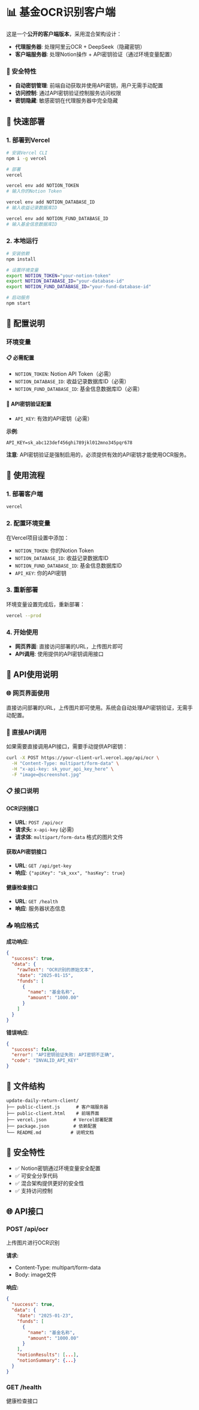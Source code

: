 # 📊 基金OCR识别客户端

这是一个**公开的客户端版本**，采用混合架构设计：
- **代理服务器**: 处理阿里云OCR + DeepSeek（隐藏密钥）
- **客户端服务器**: 处理Notion操作 + API密钥验证（通过环境变量配置）

### 🔐 安全特性
- **自动密钥管理**: 前端自动获取并使用API密钥，用户无需手动配置
- **访问控制**: 通过API密钥验证控制服务访问权限
- **密钥隐藏**: 敏感密钥在代理服务器中完全隐藏

## 🚀 快速部署

### 1. 部署到Vercel

```bash
# 安装Vercel CLI
npm i -g vercel

# 部署
vercel

vercel env add NOTION_TOKEN
# 输入你的Notion Token

vercel env add NOTION_DATABASE_ID  
# 输入收益记录数据库ID

vercel env add NOTION_FUND_DATABASE_ID
# 输入基金信息数据库ID
```

### 2. 本地运行

```bash
# 安装依赖
npm install

# 设置环境变量
export NOTION_TOKEN="your-notion-token"
export NOTION_DATABASE_ID="your-database-id"
export NOTION_FUND_DATABASE_ID="your-fund-database-id"

# 启动服务
npm start
```

## 🔧 配置说明

### 环境变量

#### 📋 必需配置
- `NOTION_TOKEN`: Notion API Token（必需）
- `NOTION_DATABASE_ID`: 收益记录数据库ID（必需）
- `NOTION_FUND_DATABASE_ID`: 基金信息数据库ID（必需）

#### 🔑 API密钥验证配置
- `API_KEY`: 有效的API密钥（必需）

**示例**:
```
API_KEY=sk_abc123def456ghi789jkl012mno345pqr678
```

**注意**: API密钥验证是强制启用的，必须提供有效的API密钥才能使用OCR服务。

## 🚀 使用流程

### 1. 部署客户端
```bash
vercel
```

### 2. 配置环境变量
在Vercel项目设置中添加：
- `NOTION_TOKEN`: 你的Notion Token
- `NOTION_DATABASE_ID`: 收益记录数据库ID  
- `NOTION_FUND_DATABASE_ID`: 基金信息数据库ID
- `API_KEY`: 你的API密钥

### 3. 重新部署
环境变量设置完成后，重新部署：
```bash
vercel --prod
```

### 4. 开始使用
- **网页界面**: 直接访问部署的URL，上传图片即可
- **API调用**: 使用提供的API密钥调用接口

## 🔌 API使用说明

### 🌐 网页界面使用

直接访问部署的URL，上传图片即可使用。系统会自动处理API密钥验证，无需手动配置。

### 🔧 直接API调用

如果需要直接调用API接口，需要手动提供API密钥：

```bash
curl -X POST https://your-client-url.vercel.app/api/ocr \
  -H "Content-Type: multipart/form-data" \
  -H "x-api-key: sk_your_api_key_here" \
  -F "image=@screenshot.jpg"
```

### 📋 接口说明

#### OCR识别接口
- **URL**: `POST /api/ocr`
- **请求头**: `x-api-key` (必需)
- **请求体**: `multipart/form-data` 格式的图片文件

#### 获取API密钥接口
- **URL**: `GET /api/get-key`
- **响应**: `{"apiKey": "sk_xxx", "hasKey": true}`

#### 健康检查接口
- **URL**: `GET /health`
- **响应**: 服务器状态信息

### 📤 响应格式

**成功响应**:
```json
{
  "success": true,
  "data": {
    "rawText": "OCR识别的原始文本",
    "date": "2025-01-15",
    "funds": [
      {
        "name": "基金名称",
        "amount": "1000.00"
      }
    ]
  }
}
```

**错误响应**:
```json
{
  "success": false,
  "error": "API密钥验证失败: API密钥不正确",
  "code": "INVALID_API_KEY"
}
```

## 📁 文件结构

```
update-daily-return-client/
├── public-client.js      # 客户端服务器
├── public-client.html    # 前端界面
├── vercel.json          # Vercel部署配置
├── package.json         # 依赖配置
└── README.md           # 说明文档
```

## 🔐 安全特性

- ✅ Notion密钥通过环境变量安全配置
- ✅ 可安全分享代码
- ✅ 混合架构提供更好的安全性
- ✅ 支持访问控制

## 🌐 API接口

### POST /api/ocr
上传图片进行OCR识别

**请求:**
- Content-Type: multipart/form-data
- Body: image文件

**响应:**
```json
{
  "success": true,
  "data": {
    "date": "2025-01-23",
    "funds": [
      {
        "name": "基金名称",
        "amount": "1000.00"
      }
    ],
    "notionResults": [...],
    "notionSummary": {...}
  }
}
```

### GET /health
健康检查接口
